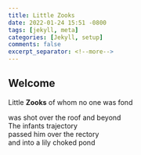 ```yaml
---
title: Little Zooks
date: 2022-01-24 15:51 -0800
tags: [jekyll, meta]
categories: [Jekyll, setup]
comments: false
excerpt_separator: <!--more-->
---
```


## Welcome

Little **Zooks** of whom no one was fond  
<!--more-->
was shot over the roof and beyond  
The infants trajectory  
passed him over the rectory  
and into a lily choked pond  
